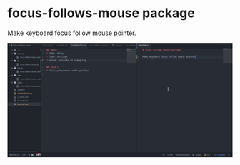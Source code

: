 # focus-follows-mouse package

Make keyboard focus follow mouse pointer.

![Screencast](docs/screencast.gif)
